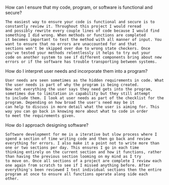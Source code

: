 How can I ensure that my code, program, or software is functional and secure?
    
	The easiest way to ensure your code is functional and secure is to constantly review it. Throughout this project I would reread 
	and possibly rewrite every couple lines of code because I would find something I did wrong. When methods or functions are completed 
	it becomes important to test the method with all manner of input. You want to ensure that no errors are unaccounted for and that 
	sections won't be skipped over due to wrong state checkers. Once you've tested your methods relentlessly it helps to try out your 
	code on another system to see if different components bring about new errors or if the software has trouble transporting between systems.

How do I interpret user needs and incorporate them into a program?
    
	User needs are seen sometimes as the hidden requirements in code. What the user needs is part of why the program is being created. 
	Now not everything the user says they need gets into the program, sometimes due to limitation in capability but they still attempt 
	to include them. I look at user needs as part of the checklist for the program. Depending on how broad the user's need may be it 
	can help to discuss in more detail what the user is aiming for. This way you can go back in knowing more about what to code in order 
	to meet the requirements given.

How do I approach designing software?

	Software development for me is a iterative but slow process where I spend a section of time writing code and then go back and review 
	everything for errors. I also make it a point not to write more than one or two sections per day. This ensures I go in each time 
	thinking entirely on the current section and how it functions, rather than having the previous section looming on my mind as I try 
	to move on. Once all sections of a project are complete I review each one again from scratch to see if I missed anything before. After 
	everything's been reviewed I test individual sections then the entire program at once to ensure all functions operate along side each 
	other. 
